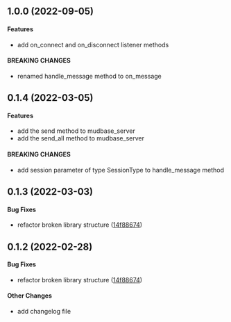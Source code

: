 <a name="1.0.0"></a>
## 1.0.0 (2022-09-05)


#### Features

*   add on_connect and on_disconnect listener methods


#### BREAKING CHANGES

*   renamed handle_message method to on_message



<a name="0.1.4"></a>
## 0.1.4 (2022-03-05)


#### Features

*   add the send method to mudbase_server
*   add the send_all method to mudbase_server


#### BREAKING CHANGES

*   add session parameter of type SessionType to handle_message method



<a name="0.1.3"></a>
## 0.1.3 (2022-03-03)


#### Bug Fixes

*   refactor broken library structure ([14f88674](14f88674))



<a name=""></a>
## 0.1.2 (2022-02-28)


#### Bug Fixes

*   refactor broken library structure ([14f88674](14f88674))


#### Other Changes

*   add changelog file
